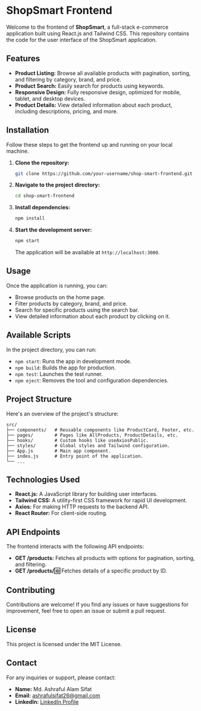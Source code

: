 # ShopSmart Frontend

Welcome to the frontend of **ShopSmart**, a full-stack e-commerce application built using React.js and Tailwind CSS. This repository contains the code for the user interface of the ShopSmart application.

## Features

- **Product Listing:** Browse all available products with pagination, sorting, and filtering by category, brand, and price.
- **Product Search:** Easily search for products using keywords.
- **Responsive Design:** Fully responsive design, optimized for mobile, tablet, and desktop devices.
- **Product Details:** View detailed information about each product, including descriptions, pricing, and more.

## Installation

Follow these steps to get the frontend up and running on your local machine.

1. **Clone the repository:**

   ```bash
   git clone https://github.com/your-username/shop-smart-frontend.git
   ```

2. **Navigate to the project directory:**

   ```bash
   cd shop-smart-frontend
   ```

3. **Install dependencies:**

   ```bash
   npm install
   ```

4. **Start the development server:**

   ```bash
   npm start
   ```

   The application will be available at `http://localhost:3000`.

## Usage

Once the application is running, you can:

- Browse products on the home page.
- Filter products by category, brand, and price.
- Search for specific products using the search bar.
- View detailed information about each product by clicking on it.

## Available Scripts

In the project directory, you can run:

- `npm start`: Runs the app in development mode.
- `npm build`: Builds the app for production.
- `npm test`: Launches the test runner.
- `npm eject`: Removes the tool and configuration dependencies.

## Project Structure

Here's an overview of the project's structure:

```
src/
├── components/   # Reusable components like ProductCard, Footer, etc.
├── pages/        # Pages like AllProducts, ProductDetails, etc.
├── hooks/        # Custom hooks like useAxiosPublic.
├── styles/       # Global styles and Tailwind configuration.
├── App.js        # Main app component.
├── index.js      # Entry point of the application.
└── ...
```

## Technologies Used

- **React.js:** A JavaScript library for building user interfaces.
- **Tailwind CSS:** A utility-first CSS framework for rapid UI development.
- **Axios:** For making HTTP requests to the backend API.
- **React Router:** For client-side routing.

## API Endpoints

The frontend interacts with the following API endpoints:

- **GET /products:** Fetches all products with options for pagination, sorting, and filtering.
- **GET /products/:id:** Fetches details of a specific product by ID.

## Contributing

Contributions are welcome! If you find any issues or have suggestions for improvement, feel free to open an issue or submit a pull request.

## License

This project is licensed under the MIT License.

## Contact

For any inquiries or support, please contact:

- **Name:** Md. Ashraful Alam Sifat
- **Email:** ashrafulsifat26@gmail.com
- **LinkedIn:** [LinkedIn Profile](https://www.linkedin.com/in/ashraful-sifat-ash26/)
